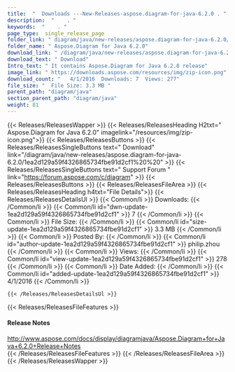 ```yaml
---
title:  "  Downloads ---New-Releases-aspose.diagram-for-java-6.2.0 . " 
description:  "    . " 
keywords:  "    . " 
page_type:  single_release_page
folder_link: " diagram/java/new-releases/aspose.diagram-for-java-6.2.0/"
folder_name: " Aspose.Diagram for Java 6.2.0"
download_link: " /diagram/java/new-releases/aspose.diagram-for-java-6.2.0/1ea2d129a59f4326865734fbe91d2cf1"
download_text: " Download"
Intro_text: " It contains Aspose.Diagram for Java 6.2.0 release"
image_link: " https://downloads.aspose.com/resources/img/zip-icon.png"
download_count: "   4/1/2016  Downloads: 7  Views: 277"
file_size: "  File Size: 3.3 MB "
parent_path: "diagram/java"
section_parent_path: "diagram/java"
weight: 81 
---
```


{{< Releases/ReleasesWapper >}}
  {{< Releases/ReleasesHeading H2txt=" Aspose.Diagram for Java 6.2.0" imagelink="/resources/img/zip-icon.png">}}
  {{< Releases/ReleasesButtons >}}
    {{< Releases/ReleasesSingleButtons text=" Download" link="/diagram/java/new-releases/aspose.diagram-for-java-6.2.0/1ea2d129a59f4326865734fbe91d2cf1%20%20" >}}
    {{< Releases/ReleasesSingleButtons text=" Support Forum " link="https://forum.aspose.com/c/diagram" >}}
  {{< Releases/ReleasesButtons >}}
  {{< Releases/ReleasesFileArea >}}
    {{< Releases/ReleasesHeading h4txt="File Details">}}
    {{< Releases/ReleasesDetailsUl >}}
            {{< Common/li  >}} Downloads: {{< /Common/li >}} 
      {{< Common/li id="dwn-update-1ea2d129a59f4326865734fbe91d2cf1" >}} 7 {{< /Common/li >}} 
      {{< Common/li  >}} File Size: {{< /Common/li >}} 
      {{< Common/li id="size-update-1ea2d129a59f4326865734fbe91d2cf1" >}} 3.3 MB {{< /Common/li >}} 
      {{< Common/li  >}} Posted By: {{< /Common/li >}} 
      {{< Common/li id="author-update-1ea2d129a59f4326865734fbe91d2cf1" >}} philip.zhou {{< /Common/li >}} 
      {{< Common/li  >}} Views: {{< /Common/li >}} 
      {{< Common/li id="view-update-1ea2d129a59f4326865734fbe91d2cf1" >}} 278 {{< /Common/li >}} 
      {{< Common/li  >}} Date Added: {{< /Common/li >}} 
      {{< Common/li id="added-update-1ea2d129a59f4326865734fbe91d2cf1" >}} 4/1/2016 {{< /Common/li >}} 

    {{< /Releases/ReleasesDetailsUl >}}

  {{< Releases/ReleasesFileFeatures >}}
      <h4>Release Notes</h4><div><a href="http://www.aspose.com/docs/display/diagramjava/Aspose.Diagram+for+Java+6.2.0+Release+Notes">http://www.aspose.com/docs/display/diagramjava/Aspose.Diagram+for+Java+6.2.0+Release+Notes</a></div>
  {{< /Releases/ReleasesFileFeatures >}}
 {{< /Releases/ReleasesFileArea >}}
{{< /Releases/ReleasesWapper >}}


